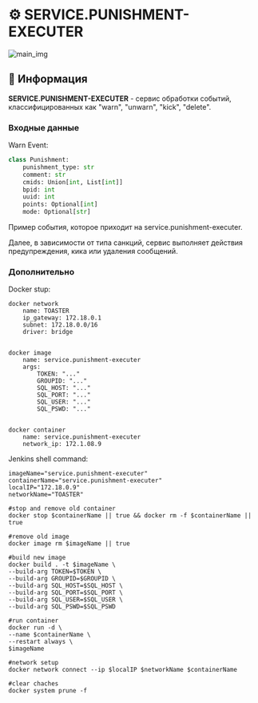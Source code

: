 # ⚙️ SERVICE.PUNISHMENT-EXECUTER

![main_img](https://github.com/FUNCKA-TOASTER/service.punishment-executer/assets/76991612/8bb6b3bf-8385-4d4b-80cc-e104d5283a9c)

## 📄 Информация

**SERVICE.PUNISHMENT-EXECUTER** - сервис обработки событий, классифицированных как "warn", "unwarn", "kick", "delete".

### Входные данные

Warn Event:

```python
class Punishment:
    punishment_type: str
    comment: str
    cmids: Union[int, List[int]]
    bpid: int
    uuid: int
    points: Optional[int]
    mode: Optional[str]
```

Пример события, которое приходит на service.punishment-executer.

Далее, в зависимости от типа санкций, сервис выполняет действия предупреждения, кика или удаления сообщений.

### Дополнительно

Docker stup:

```shell
docker network
    name: TOASTER
    ip_gateway: 172.18.0.1
    subnet: 172.18.0.0/16
    driver: bridge


docker image
    name: service.punishment-executer
    args:
        TOKEN: "..."
        GROUPID: "..."
        SQL_HOST: "..."
        SQL_PORT: "..."
        SQL_USER: "..."
        SQL_PSWD: "..."


docker container
    name: service.punishment-executer
    network_ip: 172.1.08.9
```

Jenkins shell command:

```shell
imageName="service.punishment-executer"
containerName="service.punishment-executer"
localIP="172.18.0.9"
networkName="TOASTER"

#stop and remove old container
docker stop $containerName || true && docker rm -f $containerName || true

#remove old image
docker image rm $imageName || true

#build new image
docker build . -t $imageName \
--build-arg TOKEN=$TOKEN \
--build-arg GROUPID=$GROUPID \
--build-arg SQL_HOST=$SQL_HOST \
--build-arg SQL_PORT=$SQL_PORT \
--build-arg SQL_USER=$SQL_USER \
--build-arg SQL_PSWD=$SQL_PSWD

#run container
docker run -d \
--name $containerName \
--restart always \
$imageName

#network setup
docker network connect --ip $localIP $networkName $containerName

#clear chaches
docker system prune -f
```
